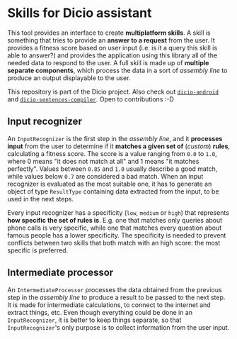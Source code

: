 # Skills for Dicio assistant
This tool provides an interface to create **multiplatform skills**. A skill is something that tries to provide an **answer to a request** from the user. It provides a fitness score based on user input (i.e. is it a query this skill is able to answer?) and provides the application using this library all of the needed data to respond to the user. A full skill is made up of **multiple separate components**, which process the data in a sort of *assembly line* to produce an output displayable to the user.

This repository is part of the Dicio project. Also check out [`dicio-android`](https://github.com/Stypox/dicio-android) and [`dicio-sentences-compiler`](https://github.com/Stypox/dicio-sentences-compiler/). Open to contributions :-D

## Input recognizer
An `InputRecognizer` is the first step in the *assembly line*, and it **processes input** from the user to determine if it **matches a given set of** (*custom*) **rules**, calculating a fitness score. The score is a value ranging from `0.0` to `1.0`, where 0 means "it does not match at all" and 1 means "it matches perfectly". Values between `0.85` and `1.0` usually describe a good match, while values below `0.7` are considered a bad match. When an input recognizer is evaluated as the most suitable one, it has to generate an object of type `ResultType` containing data extracted from the input, to be used in the next steps.

Every input recognizer has a specificity (`low`, `medium` or `high`) that represents **how specific the set of rules is**. E.g. one that matches only queries about phone calls is very specific, while one that matches every question about famous people has a lower specificity. The specificity is needed to prevent conflicts between two skills that both match with an high score: the most specific is preferred.

## Intermediate processor
An `IntermediateProcessor` processes the data obtained from the previous step in the *assembly line* to produce a result to be passed to the next step. It is made for intermediate calculations, to connect to the internet and extract things, etc. Even though everything could be done in an `InputRecognizer`, it is better to keep things separate, so that `InputRecognizer`'s only purpose is to collect information from the user input.

